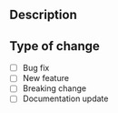 ## Description
<!-- Describe your changes -->

## Type of change
- [ ] Bug fix
- [ ] New feature
- [ ] Breaking change
- [ ] Documentation update 